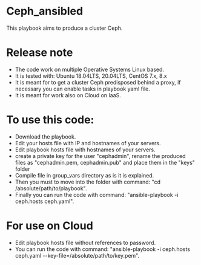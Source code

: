 # Ceph_ansibled
This playbook aims to produce a cluster Ceph.

# Release note
* The code work on multiple Operative Systems Linux based.
* It is tested with: Ubuntu 18.04LTS, 20.04LTS, CentOS 7.x, 8.x
* It is meant for to get a cluster Ceph predisposed behind a proxy, if necessary you can enable tasks in playbook yaml file.
* It is meant for work also on Cloud on IaaS.

# To use this code:
* Download the playbook.
* Edit your hosts file with IP and hostnames of your servers.
* Edit playbook hosts file with hostnames of your servers.
* create a private key for the user "cephadmin", rename the produced files as "cephadmin.pem, cephadmin.pub" and place them in the "keys" folder
* Compile file in group_vars directory as is it is explained.
* Then you must to move into the folder with command: "cd /absolute/path/to/playbook".
* Finally you can run the code with command: "ansible-playbook -i ceph.hosts ceph.yaml".

# For use on Cloud
* Edit playbook hosts file without references to password.
* You can run the code with command: "ansible-playbook -i ceph.hosts ceph.yaml --key-file=/absolute/path/to/key.pem".
